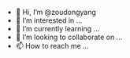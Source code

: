 - 👋 Hi, I’m @zoudongyang
- 👀 I’m interested in ...
- 🌱 I’m currently learning ...
- 💞️ I’m looking to collaborate on ...
- 📫 How to reach me ...

<!---
zoudongyang/zoudongyang is a ✨ special ✨ repository because its `README.md` (this file) appears on your GitHub profile.
You can click the Preview link to take a look at your changes.
--->

